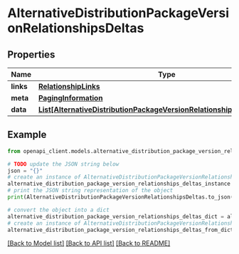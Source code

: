 # AlternativeDistributionPackageVersionRelationshipsDeltas


## Properties

Name | Type | Description | Notes
------------ | ------------- | ------------- | -------------
**links** | [**RelationshipLinks**](RelationshipLinks.md) |  | [optional] 
**meta** | [**PagingInformation**](PagingInformation.md) |  | [optional] 
**data** | [**List[AlternativeDistributionPackageVersionRelationshipsDeltasDataInner]**](AlternativeDistributionPackageVersionRelationshipsDeltasDataInner.md) |  | [optional] 

## Example

```python
from openapi_client.models.alternative_distribution_package_version_relationships_deltas import AlternativeDistributionPackageVersionRelationshipsDeltas

# TODO update the JSON string below
json = "{}"
# create an instance of AlternativeDistributionPackageVersionRelationshipsDeltas from a JSON string
alternative_distribution_package_version_relationships_deltas_instance = AlternativeDistributionPackageVersionRelationshipsDeltas.from_json(json)
# print the JSON string representation of the object
print(AlternativeDistributionPackageVersionRelationshipsDeltas.to_json())

# convert the object into a dict
alternative_distribution_package_version_relationships_deltas_dict = alternative_distribution_package_version_relationships_deltas_instance.to_dict()
# create an instance of AlternativeDistributionPackageVersionRelationshipsDeltas from a dict
alternative_distribution_package_version_relationships_deltas_from_dict = AlternativeDistributionPackageVersionRelationshipsDeltas.from_dict(alternative_distribution_package_version_relationships_deltas_dict)
```
[[Back to Model list]](../README.md#documentation-for-models) [[Back to API list]](../README.md#documentation-for-api-endpoints) [[Back to README]](../README.md)


